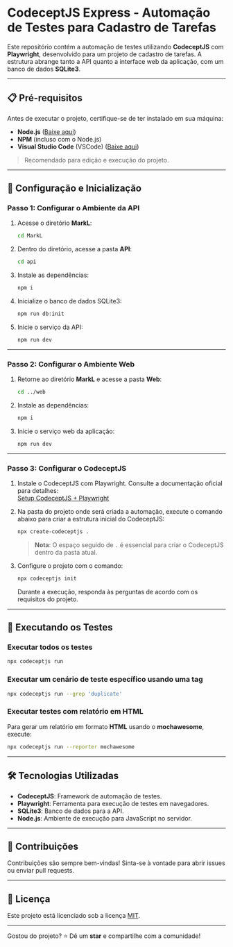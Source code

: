 # **CodeceptJS Express - Automação de Testes para Cadastro de Tarefas**

Este repositório contém a automação de testes utilizando **CodeceptJS** com **Playwright**, desenvolvido para um projeto de cadastro de tarefas. A estrutura abrange tanto a API quanto a interface web da aplicação, com um banco de dados **SQLite3**.

---

## **📋 Pré-requisitos**

Antes de executar o projeto, certifique-se de ter instalado em sua máquina:  
- **Node.js** ([Baixe aqui](https://nodejs.org))  
- **NPM** (incluso com o Node.js)  
- **Visual Studio Code** (VSCode) ([Baixe aqui](https://code.visualstudio.com/))
> Recomendado para edição e execução do projeto.

---

## **🔧 Configuração e Inicialização**

### **Passo 1: Configurar o Ambiente da API**

1. Acesse o diretório **MarkL**:  
   ```bash
   cd MarkL
   ```

2. Dentro do diretório, acesse a pasta **API**:  
   ```bash
   cd api
   ```

3. Instale as dependências:  
   ```bash
   npm i
   ```

4. Inicialize o banco de dados SQLite3:  
   ```bash
   npm run db:init
   ```

5. Inicie o serviço da API:  
   ```bash
   npm run dev
   ```

---

### **Passo 2: Configurar o Ambiente Web**

1. Retorne ao diretório **MarkL** e acesse a pasta **Web**:  
   ```bash
   cd ../web
   ```

2. Instale as dependências:  
   ```bash
   npm i
   ```

3. Inicie o serviço web da aplicação:  
   ```bash
   npm run dev
   ```

---

### **Passo 3: Configurar o CodeceptJS**

1. Instale o CodeceptJS com Playwright. Consulte a documentação oficial para detalhes:  
   [Setup CodeceptJS + Playwright](https://codecept.io/playwright/#setup)  

2. Na pasta do projeto onde será criada a automação, execute o comando abaixo para criar a estrutura inicial do CodeceptJS:  
   ```bash
   npx create-codeceptjs .
   ```  
   > **Nota**: O espaço seguido de `.` é essencial para criar o CodeceptJS dentro da pasta atual.

3. Configure o projeto com o comando:  
   ```bash
   npx codeceptjs init
   ```  
   Durante a execução, responda às perguntas de acordo com os requisitos do projeto.

---

## **🚀 Executando os Testes**

### **Executar todos os testes**
```bash
npx codeceptjs run
```

### **Executar um cenário de teste específico usando uma tag**
```bash
npx codeceptjs run --grep 'duplicate'
```

### **Executar testes com relatório em HTML**
Para gerar um relatório em formato **HTML** usando o **mochawesome**, execute:  
```bash
npx codeceptjs run --reporter mochawesome
```

---

## **🛠 Tecnologias Utilizadas**

- **CodeceptJS**: Framework de automação de testes.  
- **Playwright**: Ferramenta para execução de testes em navegadores.  
- **SQLite3**: Banco de dados para a API.  
- **Node.js**: Ambiente de execução para JavaScript no servidor.  

---

## **🤝 Contribuições**

Contribuições são sempre bem-vindas! Sinta-se à vontade para abrir issues ou enviar pull requests.  

---

## **📝 Licença**

Este projeto está licenciado sob a licença [MIT](LICENSE).  

---

Gostou do projeto? ⭐ Dê um **star** e compartilhe com a comunidade!  
